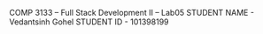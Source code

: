 COMP 3133 – Full Stack Development II – Lab05
STUDENT NAME - Vedantsinh Gohel
STUDENT ID - 101398199
